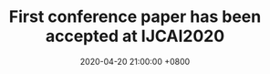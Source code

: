 ---
title: First conference paper has been accepted at IJCAI2020
date: 2020-04-20 21:00:00 +0800
---